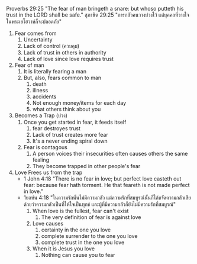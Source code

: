 
Proverbs 29:25 "The fear of man bringeth a snare: but whoso putteth his trust in the LORD shall be safe."
สุภาษิต 29:25 "การกลัวคนวางบ่วงไว้ แต่บุคคลที่วางใจในพระเยโฮวาห์ก็จะปลอดภัย"

1. Fear comes from
    1. Uncertainty
    2. Lack of control (ควบคุม)
    3. Lack of trust in others in authority
    4. Lack of love since love requires trust
2. Fear of man
    1. It is literally fearing a man
    2. But, also, fears common to man
        1. death
        2. illness
        3. accidents
        4. Not enough money/items for each day
        5. what others think about you
3. Becomes a Trap (บ่วง)
    1. Once you get started in fear, it feeds itself
        1. fear destroyes trust
        2. Lack of trust creates more fear
        3. It's a never ending spiral down
    2. Fear is contagous
        1. A person voices their insecurities often causes others the same fealing
        2. They become trapped in other people's fear
4. Love Frees us from the trap
    - 1 John 4:18 "There is no fear in love; but perfect love casteth out fear: because fear hath torment. He that feareth is not made perfect in love."
    - 1ยอห์น 4:18 "ในความรักนั้นไม่มีความกลัว แต่ความรักที่สมบูรณ์นั้นก็ได้ขจัดความกลัวเสีย ด้วยว่าความกลัวเป็นที่ให้ใจเป็นทุกข์ และผู้ที่มีความกลัวก็ยังไม่มีความรักที่สมบูรณ์"
        1. When love is the fullest, fear can't exist
            1. The very definition of fear is against love
        2. Love causes
            1. certainty in the one you love
            2. complete surrender to the one you love
            3. complete trust in the one you love
        3. When it is Jesus you love
            1. Nothing can cause you to fear